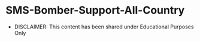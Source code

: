 # SMS-Bomber-Support-All-Country







* DISCLAIMER: This content has been shared under Educational Purposes Only

